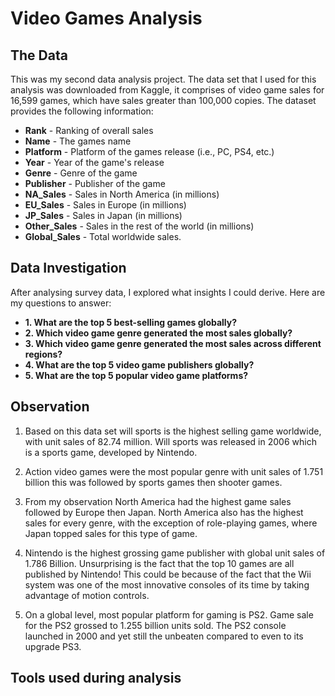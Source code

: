 # Video Games Analysis

## The Data

This was my second data analysis project. The data set that I used for this analysis was downloaded from Kaggle, it comprises of video game sales for 16,599 games, which have sales greater than 100,000 copies. The dataset provides the following information:

- **Rank** - Ranking of overall sales
- **Name** - The games name
- **Platform** - Platform of the games release (i.e., PC, PS4, etc.)
- **Year** - Year of the game's release
- **Genre** - Genre of the game
- **Publisher** - Publisher of the game
- **NA_Sales** - Sales in North America (in millions)
- **EU_Sales** - Sales in Europe (in millions)
- **JP_Sales** - Sales in Japan (in millions)
- **Other_Sales** - Sales in the rest of the world (in millions) 
- **Global_Sales** - Total worldwide sales.

## Data Investigation

After analysing survey data, I explored what insights I could derive. Here are my questions to answer:

 - **1.	What are the top 5 best-selling games globally?**
 - **2.	Which video game genre generated the most sales globally?**
 - **3.	Which video game genre generated the most sales across different regions?**
 - **4.   What are the top 5 video game publishers globally?**
 - **5.   What are the top 5 popular video game platforms?**

## Observation

1.	Based on this data set will sports is the highest selling game worldwide, with unit sales of 82.74 million. Will sports was released in 2006 which is a sports game, developed by Nintendo.

2.	Action video games were the most popular genre with unit sales of 1.751 billion this was followed by sports games then shooter games.

3.	From my observation North America had the highest game sales followed by Europe then Japan. North America also has the highest sales for every genre, with the exception of role-playing games, where Japan topped sales for this type of game.

4.	Nintendo is the highest grossing game publisher with global unit sales of 1.786 Billion. Unsurprising is the fact that the top 10 games are all published by Nintendo! This could be because of the fact that the Wii system was one of the most innovative consoles of its time by taking advantage of motion controls.

5.	On a global level, most popular platform for gaming is PS2. Game sale for the PS2 grossed to 1.255 billion units sold. The PS2 console launched in 2000 and yet still the unbeaten compared to even to its upgrade PS3.

## Tools used during analysis
